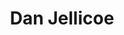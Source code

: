 ---
short_name: danjellicoe
title: Dan Jellicoe
position: SLLET Student<br>Radio Host
twitter: DanielJellicoe
linkedin: daniel-jellicoe
photo: https://pbs.twimg.com/profile_images/1390666139672498178/ygSut3bU_400x400.jpg
---